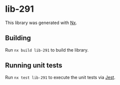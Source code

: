 # lib-291

This library was generated with [Nx](https://nx.dev).

## Building

Run `nx build lib-291` to build the library.

## Running unit tests

Run `nx test lib-291` to execute the unit tests via [Jest](https://jestjs.io).
